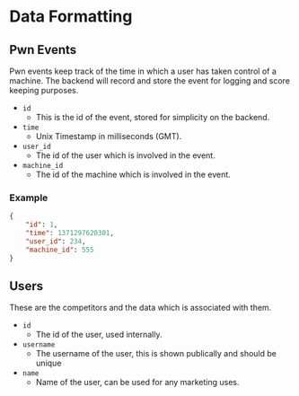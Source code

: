 # Data Formatting

## Pwn Events
Pwn events keep track of the time in which a user has taken control of a machine. The backend will record and store the event for logging and score keeping purposes.

- `id`
  - This is the id of the event, stored for simplicity on the backend.
- `time`
  - Unix Timestamp in milliseconds (GMT).
- `user_id`
  - The id of the user which is involved in the event.
- `machine_id`
  - The id of the machine which is involved in the event.

### Example
```json
{
    "id": 1,
    "time": 1371297620301,
    "user_id": 234,
    "machine_id": 555
}
```

## Users
These are the competitors and the data which is associated with them.

- `id`
  - The id of the user, used internally.
- `username`
  - The username of the user, this is shown publically and should be unique
- `name`
  - Name of the user, can be used for any marketing uses.

